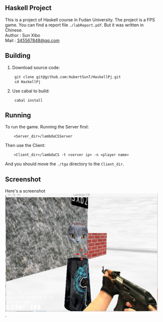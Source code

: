 ## Haskell Project
This is a project of Haskell course in Fudan University. The project is a FPS game. You can find a report file `./labReport.pdf`. But it was written in Chinese.     
Author : Sun Xibo  
Mail   : 345567848@qq.com

## Building
1. Download source code:
 
		git clone git@github.com:HubertSun7/HaskellPj.git
		cd HaskellPj

2. Use cabal to build:  

    	cabal install

## Running
To run the game. Running the Server first:

		<Server_dir>/lambdaCSServer
		
Then use the Client:
 
		<Client_dir>/lambdaCS -t <server ip> -n <player name> 
		
And you should move the `./tga` directory to the `Client_dir`.

## Screenshot
Here's a screenshot
![screenshot][1].

[1]: https://raw.githubusercontent.com/HubertSun7/HaskellPj/master/screenshot.png